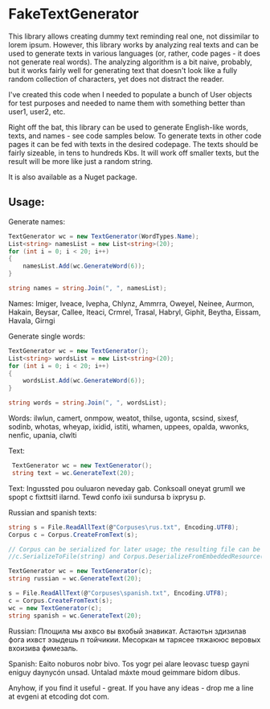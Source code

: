 ﻿FakeTextGenerator
==========

This library allows creating dummy text reminding real one, not dissimilar to lorem ipsum. However, this library works by analyzing real texts and can be used to generate texts in various languages (or, rather, code pages - it does not generate real words). The analyzing algorithm is a bit naive, probably, but it works fairly well for generating text that doesn't look like a fully random collection of characters, yet does not distract the reader.

I've created this code when I needed to populate a bunch of User objects for test purposes and needed to name them with something better than user1, user2, etc.

Right off the bat, this library can be used to generate English-like words, texts, and names - see code samples below. To generate texts in other code pages it can be fed with texts in the desired codepage. The texts should be fairly sizeable, in tens to hundreds Kbs. It will work off smaller texts, but the result will be more like just a random string.

It is also available as a Nuget package.

Usage:
------

Generate names:
```csharp
TextGenerator wc = new TextGenerator(WordTypes.Name);
List<string> namesList = new List<string>(20);
for (int i = 0; i < 20; i++)
{
    namesList.Add(wc.GenerateWord(6));
}

string names = string.Join(", ", namesList);
```
Names: Imiger, Iveace, Ivepha, Chlynz, Ammrra, Oweyel, Neinee, Aurmon, Hakain, Beysar, Callee, Iteaci, Crmrel, Trasal, Habryl, Giphit, Beytha, Eissam, Havala, Girngi


Generate single words:
```csharp
TextGenerator wc = new TextGenerator();
List<string> wordsList = new List<string>(20);
for (int i = 0; i < 20; i++)
{
    wordsList.Add(wc.GenerateWord(6));
}

string words = string.Join(", ", wordsList);
```
Words: ilwlun, camert, onmpow, weatot, thilse, ugonta, scsind, sixesf, sodinb, whotas, wheyap, ixidid, istiti, whamen, uppees, opalda, wwonks, nenfic, upania, clwlti

Text:
```csharp
 TextGenerator wc = new TextGenerator();
 string text = wc.GenerateText(20);
```
Text: Ingussted pou ouluaron neveday gab. Conksoall oneyat grumll we spopt c fixttsitl ilarnd. Tewd confo ixii sundursa b ixprysu p.


Russian and spanish texts:
```csharp
string s = File.ReadAllText(@"Corpuses\rus.txt", Encoding.UTF8);
Corpus c = Corpus.CreateFromText(s);

// Corpus can be serialized for later usage; the resulting file can be embedded as a resource; see
//c.SerializeToFile(string) and Corpus.DeserializeFromEmbeddedResource() methods.

TextGenerator wc = new TextGenerator(c);
string russian = wc.GenerateText(20);

s = File.ReadAllText(@"Corpuses\spanish.txt", Encoding.UTF8);
c = Corpus.CreateFromText(s);
wc = new TextGenerator(c);
string spanish = wc.GenerateText(20);
```

Russian: Площила мы ахвсо вы вхобый знавикат. Астаютьн здизилав фога ихвст эзыдешь п тойчикии. Месоркан м тарясее тяжаююс веровых вхоизива фимезаль.

Spanish: Eaito noburos nobr bivo. Tos yogr pei alare leovasc tuesp gayni eniguy daynycón unsad. Untalad máxte moud geimmare bidom díbus.


Anyhow, if you find it useful - great. If you have any ideas - drop me a line at evgeni at etcoding dot com.
